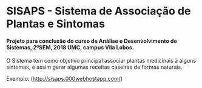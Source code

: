 # SISAPS - Sistema de Associação de Plantas e Sintomas
#### Projeto para conclusão do curso de Análise e Desenvolvimento de Sistemas, 2ºSEM, 2018 UMC, campus Vila Lobos.

O Sistema tem como objetivo principal associar plantas medicinais à alguns sintomas, e assim gerar algumas receitas caseiras de formas naturais.

Exemplo: (http://sisaps.000webhostapp.com/)



